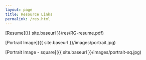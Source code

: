 ```yaml
---
layout: page
title: Resource Links
permalink: /res.html
---
```


[Resume]({{ site.baseurl }}/res/RG-resume.pdf)

[Portrait Image]({{ site.baseurl }}/images/portrait.jpg)

[Portrait Image - square]({{ site.baseurl }}/images/portrait-sq.jpg)
